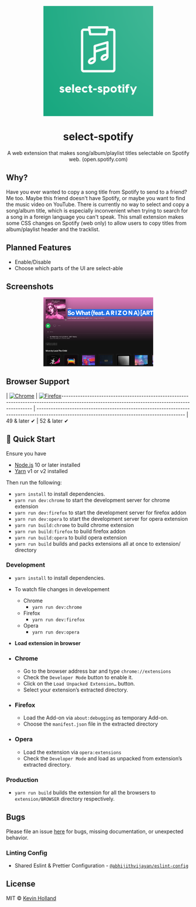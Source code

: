 <div align="center">
  <img align="center" width="300" src="doc/images/logo.png">
</div>
<h1 align="center">select-spotify</h1>
<p align="center">A web extension that makes song/album/playlist titles selectable on Spotify web. (open.spotify.com)</p>

## Why?
Have you ever wanted to copy a song title from Spotify to send to a friend? Me too. Maybe this friend doesn't have Spotify, or maybe you want to find the music video on YouTube. There is currently no way to select and copy a song/album title, which is especially inconvenient when trying to search for a song in a foreign language you can't speak. This small extension makes some CSS changes on Spotify (web only) to allow users to copy titles from album/playlist header and the tracklist.

## Planned Features
- Enable/Disable
- Choose which parts of the UI are select-able

## Screenshots

<div align="center">
  <img align="center" width="300" src="doc/images/screen.png">
</div>

## Browser Support

| [![Chrome](https://raw.github.com/alrra/browser-logos/master/src/chrome/chrome_48x48.png)](/) | [![Firefox](https://raw.github.com/alrra/browser-logos/master/src/firefox/firefox_48x48.png)](/)----------------------------------------------------------------------------------------------------------------------------------------------- | ---------------------------------------------------------------------------------------------------------------------------------------------
| 49 & later ✔ | 52 & later ✔

## 🚀 Quick Start

Ensure you have

- [Node.js](https://nodejs.org) 10 or later installed
- [Yarn](https://yarnpkg.com) v1 or v2 installed

Then run the following:

- `yarn install` to install dependencies.
- `yarn run dev:chrome` to start the development server for chrome extension
- `yarn run dev:firefox` to start the development server for firefox addon
- `yarn run dev:opera` to start the development server for opera extension
- `yarn run build:chrome` to build chrome extension
- `yarn run build:firefox` to build firefox addon
- `yarn run build:opera` to build opera extension
- `yarn run build` builds and packs extensions all at once to extension/ directory

### Development

- `yarn install` to install dependencies.
- To watch file changes in developement

  - Chrome
    - `yarn run dev:chrome`
  - Firefox
    - `yarn run dev:firefox`
  - Opera
    - `yarn run dev:opera`

- **Load extension in browser**

- ### Chrome

  - Go to the browser address bar and type `chrome://extensions`
  - Check the `Developer Mode` button to enable it.
  - Click on the `Load Unpacked Extension…` button.
  - Select your extension’s extracted directory.

- ### Firefox

  - Load the Add-on via `about:debugging` as temporary Add-on.
  - Choose the `manifest.json` file in the extracted directory

- ### Opera

  - Load the extension via `opera:extensions`
  - Check the `Developer Mode` and load as unpacked from extension’s extracted directory.

### Production

- `yarn run build` builds the extension for all the browsers to `extension/BROWSER` directory respectively.

## Bugs

Please file an issue [here](https://github.com/kholland950/select-spotify/issues/new) for bugs, missing documentation, or unexpected behavior.

### Linting Config

- Shared Eslint & Prettier Configuration - [`@abhijithvijayan/eslint-config`](https://www.npmjs.com/package/@abhijithvijayan/eslint-config)

## License

MIT © [Kevin Holland](https://kevinholland.me)
